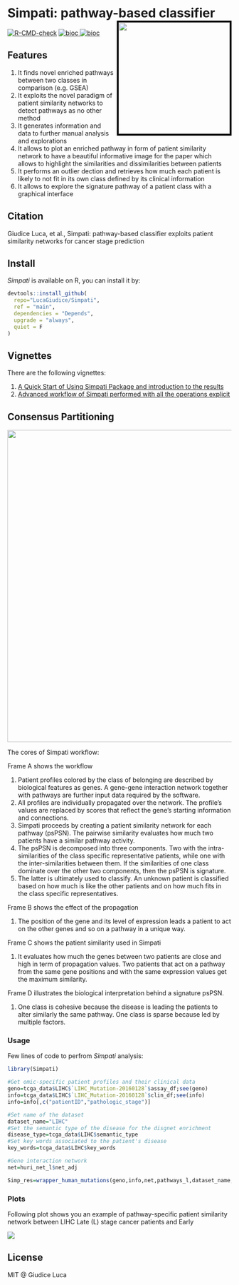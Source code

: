 # Simpati: pathway-based classifier <img src="https://user-images.githubusercontent.com/449218/54158555-03e3af80-444b-11e9-9773-070823101263.png" width=250 align="right" style="border:4px solid black;" />


[![R-CMD-check](https://github.com/jokergoo/cola/workflows/R-CMD-check/badge.svg)](https://github.com/jokergoo/cola/actions)
[ ![bioc](https://bioconductor.org/shields/downloads/devel/cola.svg) ](http://bioconductor.org/packages/stats/bioc/cola)
[ ![bioc](http://bioconductor.org//shields/lastcommit/devel/bioc/cola.svg) ](http://bioconductor.org/checkResults/devel/bioc-LATEST/cola/)


## Features

1. It finds novel enriched pathways between two classes in comparison (e.g. GSEA)
2. It exploits the novel paradigm of patient similarity networks to detect pathways as no other method
3. It generates information and data to further manual analysis and explorations
4. It allows to plot an enriched pathway in form of patient similarity network to have a beautiful informative image for the paper which allows to highlight the similarities and dissimilarities between patients
5. It performs an outlier dection and retrieves how much each patient is likely to not fit in its own class defined by its clinical information
6. It allows to explore the signature pathway of a patient class with a graphical interface

## Citation

Giudice Luca, et al., Simpati: pathway-based classifier exploits patient similarity networks for cancer stage prediction

## Install

*Simpati* is available on R, you can install it by:

```r
devtools::install_github(
  repo="LucaGiudice/Simpati",
  ref = "main",
  dependencies = "Depends",
  upgrade = "always",
  quiet = F
)
```

## Vignettes

There are the following vignettes:

1. [A Quick Start of Using Simpati Package and introduction to the results](https://jokergoo.github.io/cola_vignettes/cola_quick.html)
2. [Advanced workflow of Simpati performed with all the operations explicit](https://jokergoo.github.io/cola_vignettes/cola.html)

## Consensus Partitioning

<img width="700" src="https://user-images.githubusercontent.com/449218/52628723-86af3400-2eb8-11e9-968d-b7f47a408818.png" />

The cores of Simpati workflow:

Frame A shows the workflow
  1. Patient profiles colored by the class of belonging are described by biological features as genes. A gene-gene interaction network together with pathways are further input data required by the software. 
  2. All profiles are individually propagated over the network. The profile’s values are replaced by scores that reflect the gene’s starting information and connections. 
  3. Simpati proceeds by creating a patient similarity network for each pathway (psPSN). The pairwise similarity evaluates how much two patients have a similar pathway activity. 
  4. The psPSN is decomposed into three components. Two with the intra-similarities of the class specific representative patients, while one with the inter-similarities between them.  If the similarities of one class dominate over the other two components, then the psPSN is signature. 
  5. The latter is ultimately used to classify. An unknown patient is classified based on how much is like the other patients and on how much fits in the class specific representatives. 

Frame B shows the effect of the propagation 
1. The position of the gene and its level of expression leads a patient to act on the other genes and so on a pathway in a unique way. 

Frame C shows the patient similarity used in Simpati
1. It evaluates how much the genes between two patients are close and high in term of propagation values. Two patients that act on a pathway from the same gene positions and with the same expression values get the maximum similarity. 

Frame D illustrates the biological interpretation behind a signature psPSN. 
1. One class is cohesive because the disease is leading the patients to alter similarly the same pathway. One class is sparse because led by multiple factors.

### Usage

Few lines of code to perfrom *Simpati* analysis:

```r
library(Simpati)

#Get omic-specific patient profiles and their clinical data
geno=tcga_data$LIHC$`LIHC_Mutation-20160128`$assay_df;see(geno)
info=tcga_data$LIHC$`LIHC_Mutation-20160128`$clin_df;see(info)
info=info[,c("patientID","pathologic_stage")]

#Set name of the dataset
dataset_name="LIHC"
#Set the semantic type of the disease for the disgnet enrichment
disease_type=tcga_data$LIHC$semantic_type
#Set key words associated to the patient's disease
key_words=tcga_data$LIHC$key_words

#Gene interaction network
net=huri_net_l$net_adj

Simp_res=wrapper_human_mutations(geno,info,net,pathways_l,dataset_name,disease_type,key_words, n_cores=5,test_run=T,seed=0)
```

### Plots

Following plot shows you an example of pathway-specific patient similarity network between LIHC Late (L) stage cancer patients and Early 

<img src="https://user-images.githubusercontent.com/449218/52631118-3a66f280-2ebe-11e9-8dea-0172d9beab91.png" />


## License

MIT @ Giudice Luca
